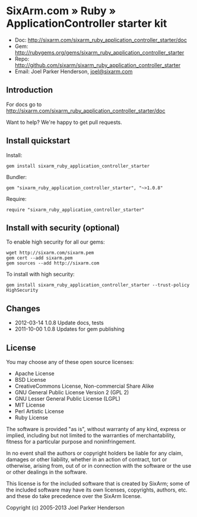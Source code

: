 # SixArm.com » Ruby » <br> ApplicationController starter kit

* Doc: <http://sixarm.com/sixarm_ruby_application_controller_starter/doc>
* Gem: <http://rubygems.org/gems/sixarm_ruby_application_controller_starter>
* Repo: <http://github.com/sixarm/sixarm_ruby_application_controller_starter>
* Email: Joel Parker Henderson, <joel@sixarm.com>


## Introduction

For docs go to <http://sixarm.com/sixarm_ruby_application_controller_starter/doc>

Want to help? We're happy to get pull requests.


## Install quickstart

Install:

    gem install sixarm_ruby_application_controller_starter

Bundler:

    gem "sixarm_ruby_application_controller_starter", "~>1.0.8"

Require:

    require "sixarm_ruby_application_controller_starter"


## Install with security (optional)

To enable high security for all our gems:

    wget http://sixarm.com/sixarm.pem
    gem cert --add sixarm.pem
    gem sources --add http://sixarm.com

To install with high security:

    gem install sixarm_ruby_application_controller_starter --trust-policy HighSecurity


## Changes

* 2012-03-14 1.0.8 Update docs, tests
* 2011-10-00 1.0.8 Updates for gem publishing


## License

You may choose any of these open source licenses:

  * Apache License
  * BSD License
  * CreativeCommons License, Non-commercial Share Alike
  * GNU General Public License Version 2 (GPL 2)
  * GNU Lesser General Public License (LGPL)
  * MIT License
  * Perl Artistic License
  * Ruby License

The software is provided "as is", without warranty of any kind, 
express or implied, including but not limited to the warranties of 
merchantability, fitness for a particular purpose and noninfringement. 

In no event shall the authors or copyright holders be liable for any 
claim, damages or other liability, whether in an action of contract, 
tort or otherwise, arising from, out of or in connection with the 
software or the use or other dealings in the software.

This license is for the included software that is created by SixArm;
some of the included software may have its own licenses, copyrights, 
authors, etc. and these do take precedence over the SixArm license.

Copyright (c) 2005-2013 Joel Parker Henderson

